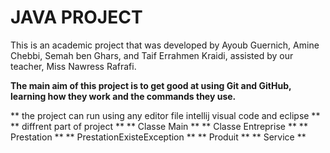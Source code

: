 # JAVA PROJECT
This is an academic project that was developed by Ayoub Guernich, Amine Chebbi, Semah ben Ghars, and Taif Errahmen Kraidi, assisted by our teacher, Miss Nawress Rafrafi.

**The main aim of this project is to get good at using Git and GitHub, learning how they work and the commands they use.**

** the project can run using any editor file intellij visual code and eclipse **
** diffrent part of project **
** Classe Main **
**     Classe Entreprise         **
**     Prestation                **
**     PrestationExisteException **
**     Produit                   **
**     Service                   **

